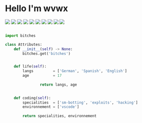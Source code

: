 # Hello I'm wvwx

[![](https://img.shields.io/badge/-.gg/zum-%23181717?style=flat-square&logo=discord)](https://discord.gg/zum)
[![](https://img.shields.io/badge/-.gg/zum-%23181717?style=flat-square&logo=discord)](https://discord.gg/zum)
[![](https://img.shields.io/badge/-.gg/zum-%23181717?style=flat-square&logo=discord)](https://discord.gg/zum)
[![](https://img.shields.io/badge/-.gg/zum-%23181717?style=flat-square&logo=discord)](https://discord.gg/zum)
[![](https://img.shields.io/badge/-.gg/zum-%23181717?style=flat-square&logo=discord)](https://discord.gg/zum)
[![](https://img.shields.io/badge/-.gg/zum-%23181717?style=flat-square&logo=discord)](https://discord.gg/zum)
[![](https://img.shields.io/badge/-.gg/zum-%23181717?style=flat-square&logo=discord)](https://discord.gg/zum)
[![](https://img.shields.io/badge/-.gg/zum-%23181717?style=flat-square&logo=discord)](https://discord.gg/zum)
[![](https://img.shields.io/badge/-.gg/zum-%23181717?style=flat-square&logo=discord)](https://discord.gg/zum)
[![](https://img.shields.io/badge/-.gg/zum-%23181717?style=flat-square&logo=discord)](https://discord.gg/zum)

```python

import bitches

class Attributes:
	def __init__(self) -> None:
		bitches.get('bitches')


	def life(self):
		langs         = ['German', 'Spanish', 'English']
		age           = 17
		
                return langs, age
		 

	def coding(self):
		specialities  = ['sm-botting', 'exploits', 'hacking']
		environnement = ['vscode']
		
		return specialities, environnement
```

<p href="https://discord.gg/zum" align="center">
    <img alt="" src=https://github-readme-stats.vercel.app/api?username=wvwx&show_icons=true&theme=dracula>
</p>
